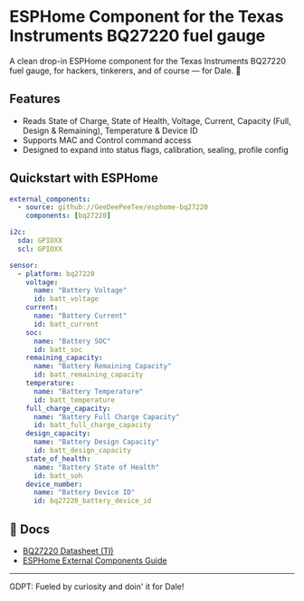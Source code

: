 # ESPHome Component for the Texas Instruments BQ27220 fuel gauge

A clean drop-in ESPHome component for the Texas Instruments BQ27220 fuel gauge, for hackers, tinkerers, and of course — for Dale. 🏁

## Features
- Reads State of Charge, State of Health, Voltage, Current, Capacity (Full, Design & Remaining), Temperature & Device ID
- Supports MAC and Control command access
- Designed to expand into status flags, calibration, sealing, profile config

## Quickstart with ESPHome

```yaml
external_components:
  - source: github://GeeDeePeeTee/esphome-bq27220
    components: [bq27220]

i2c:
  sda: GPIOXX
  scl: GPIOXX

sensor:
  - platform: bq27220
    voltage:
      name: "Battery Voltage"
      id: batt_voltage
    current:
      name: "Battery Current"
      id: batt_current
    soc:
      name: "Battery SOC"
      id: batt_soc
    remaining_capacity:
      name: "Battery Remaining Capacity"
      id: batt_remaining_capacity
    temperature:
      name: "Battery Temperature"
      id: batt_temperature
    full_charge_capacity:
      name: "Battery Full Charge Capacity"
      id: batt_full_charge_capacity
    design_capacity:
      name: "Battery Design Capacity"
      id: batt_design_capacity
    state_of_health:
      name: "Battery State of Health"
      id: batt_soh
    device_number:
      name: "Battery Device ID"
      id: bq27220_battery_device_id
```

## 📖 Docs
- [BQ27220 Datasheet (TI)](https://www.ti.com/product/BQ27220)
- [ESPHome External Components Guide](https://esphome.io/components/external_components.html)

---

GDPT: Fueled by curiosity and doin' it for Dale!
